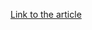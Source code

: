 [Link to the article](https://www.securityweek.com/microsoft-bets-10000-on-prompt-injection-protections-of-llm-email-client/)
